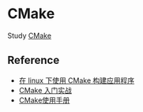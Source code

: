 # CMake

Study [CMake](https://cmake.org/)
<!--more-->


## Reference
- [在 linux 下使用 CMake 构建应用程序](https://www.ibm.com/developerworks/cn/linux/l-cn-cmake/)
- [CMake 入门实战](http://hahack.com/codes/cmake/)
- [CMake使用手册](https://jieliu.gitbooks.io/systemlevelapplicationdev/content/cmake%E4%BD%BF%E7%94%A8%E6%89%8B%E5%86%8C.html)